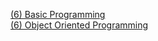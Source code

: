 [(6) Basic Programming](https://docs.google.com/document/d/1YllMXXf1NBtVSTYkXn338WehYdm0uYZfJtrOyfZef4E/edit?usp=sharing) <br>
[(6) Object Oriented Programming](https://docs.google.com/document/d/1G5w1LBSdsMaM2mosa94EYf4dbrWGxdcn3mbyWSFhDRI/edit?usp=sharing)

